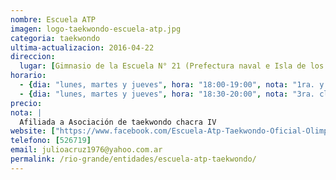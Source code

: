 ```yaml
---
nombre: Escuela ATP
imagen: logo-taekwondo-escuela-atp.jpg
categoria: taekwondo
ultima-actualizacion: 2016-04-22
direccion: 
  lugar: [Gimnasio de la Escuela N° 21 (Prefectura naval e Isla de los Estados)]
horario: 
  - {dia: "lunes, martes y jueves", hora: "18:00-19:00", nota: "1ra. y 2da. clase" }
  - {dia: "lunes, martes y jueves", hora: "18:30-20:00", nota: "3ra. clase" }
precio: 
nota: | 
  Afiliada a Asociación de taekwondo chacra IV
website: ["https://www.facebook.com/Escuela-Atp-Taekwondo-Oficial-Olimpico-1028749453826346/"]
telefono: [526719]
email: julioacruz1976@yahoo.com.ar
permalink: /rio-grande/entidades/escuela-atp-taekwondo/
---
```

